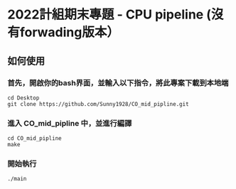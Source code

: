 # 2022計組期末專題 - CPU pipeline (沒有forwading版本）

## 如何使用
### 首先，開啟你的bash界面，並輸入以下指令，將此專案下載到本地端

```
cd Desktop
git clone https://github.com/Sunny1928/CO_mid_pipline.git
```
### 進入 CO_mid_pipline 中，並進行編譯
```
cd CO_mid_pipline
make
```
### 開始執行
```
./main
```
